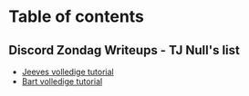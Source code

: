 # Table of contents

## Discord Zondag Writeups  - TJ Null's list&#x20;

* [Jeeves volledige tutorial](README.md)
* [Bart volledige tutorial](discord-zondag-writeups-tj-nulls-list/bart-volledige-tutorial.md)
